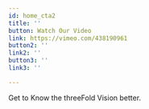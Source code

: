 ```yaml
---
id: home_cta2
title: ''
button: Watch Our Video
link: https://vimeo.com/438190961
button2: ''
link2: ''
button3: ''
link3: ''

---
```


Get to Know the threeFold Vision better.

<!-- button2: Spread our Message
link: ''
button3: Join our Community
link: '' -->